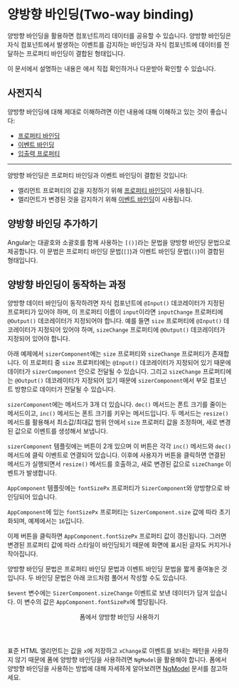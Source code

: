 <!--
# Two-way binding
-->
# 양방향 바인딩(Two-way binding)

<!--
Two-way binding gives components in your application a way to share data.
Use two-way binding binding to listen for events and update values simultaneously between parent and child components.

<div class="alert is-helpful">

See the <live-example></live-example> for a working example containing the code snippets in this guide.

</div>
-->
양방향 바인딩을 활용하면 컴포넌트끼리 데이터를 공유할 수 있습니다.
양방향 바인딩은 자식 컴포넌트에서 발생하는 이벤트를 감지하는 바인딩과 자식 컴포넌트에 데이터를 전달하는 프로퍼티 바인딩이 결합된 형태입니다.

<div class="alert is-helpful">

이 문서에서 설명하는 내용은 <live-example></live-example>에서 직접 확인하거나 다운받아 확인할 수 있습니다.

</div>


<!--
## Prerequisites
-->
## 사전지식

<!--
To get the most out of two-way binding, you should have a basic understanding of the following concepts:

* [Property binding](guide/property-binding)
* [Event binding](guide/event-binding)
* [Inputs and Outputs](guide/inputs-outputs)

<hr>

Two-way binding combines property binding with event binding:

* [Property binding](guide/property-binding) sets a specific element property.
* [Event binding](guide/event-binding) listens for an element change event.
-->
양방향 바인딩에 대해 제대로 이해하려면 이런 내용에 대해 이해하고 있는 것이 좋습니다:

* [프로퍼티 바인딩](guide/property-binding)
* [이벤트 바인딩](guide/event-binding)
* [입출력 프로퍼티](guide/inputs-outputs)

<hr>

양방향 바인딩은 프로퍼티 바인딩과 이벤트 바인딩이 결합된 것입니다:

* 엘리먼트 프로퍼티의 값을 지정하기 위해 [프로퍼티 바인딩](guide/property-binding)이 사용됩니다.
* 엘리먼트가 변경된 것을 감지하기 위해 [이벤트 바인딩](guide/event-binding)이 사용됩니다.


<!--
## Adding two-way data binding
-->
## 양방향 바인딩 추가하기

<!--
Angular's two-way binding syntax is a combination of square brackets and parentheses, `[()]`.
The `[()]` syntax combines the brackets of property binding, `[]`, with the parentheses of event binding, `()`, as follows.

<code-example path="two-way-binding/src/app/app.component.html" header="src/app/app.component.html" region="two-way-syntax"></code-example>
-->
Angular는 대괄호와 소괄호를 함께 사용하는 `[()]`라는 문법을 양방향 바인딩 문법으로 제공합니다.
이 문법은 프로퍼티 바인딩 문법(`[]`)과 이벤트 바인딩 문법(`()`)이 결합된 형태입니다.

<code-example path="two-way-binding/src/app/app.component.html" header="src/app/app.component.html" region="two-way-syntax"></code-example>


<!--
## How two-way binding works
-->
## 양방향 바인딩이 동작하는 과정

<!--
For two-way data binding to work, the `@Output()` property must use the pattern, `inputChange`, where `input` is the name of the `@Input()` property.
For example, if the `@Input()` property is `size`, the `@Output()` property must be `sizeChange`.

The following `sizerComponent` has a `size` value property and a `sizeChange` event.
The `size` property is an `@Input()`, so data can flow into the `sizerComponent`.
The `sizeChange` event is an `@Output()`, which allows data to flow out of the `sizerComponent` to the parent component.

Next, there are two methods, `dec()` to decrease the font size and `inc()` to increase the font size.
These two methods use `resize()` to change the value of the `size` property within min/max value constraints, and to emit an event that conveys the new `size` value.

<code-example path="two-way-binding/src/app/sizer/sizer.component.ts" region="sizer-component" header="src/app/sizer.component.ts"></code-example>

The `sizerComponent` template has two buttons that each bind the click event to the `inc()` and `dec()` methods.
When the user clicks one of the buttons, the `sizerComponent` calls the corresponding method.
Both methods, `inc()` and `dec()`, call the `resize()` method with a `+1` or `-1`, which in turn raises the `sizeChange` event with the new size value.

<code-example path="two-way-binding/src/app/sizer/sizer.component.html" header="src/app/sizer.component.html"></code-example>


In the `AppComponent` template, `fontSizePx` is two-way bound to the `SizerComponent`.

<code-example path="two-way-binding/src/app/app.component.html" header="src/app/app.component.html" region="two-way-1"></code-example>

In the `AppComponent`, `fontSizePx` establishes the initial `SizerComponent.size` value by setting the value to `16`.

<code-example path="two-way-binding/src/app/app.component.ts" header="src/app/app.component.ts" region="font-size"></code-example>

Clicking the buttons updates the `AppComponent.fontSizePx`.
The revised `AppComponent.fontSizePx` value updates the style binding, which makes the displayed text bigger or smaller.

The two-way binding syntax is shorthand for a combination of property binding and event binding.
The `SizerComponent` binding as separate property binding and event binding is as follows.

<code-example path="two-way-binding/src/app/app.component.html" header="src/app/app.component.html (expanded)" region="two-way-2"></code-example>

The `$event` variable contains the data of the `SizerComponent.sizeChange` event.
Angular assigns the `$event` value to the `AppComponent.fontSizePx` when the user clicks the buttons.

<div class="callout is-helpful">

  <header>Two-way binding in forms</header>

  Because no native HTML element follows the `x` value and `xChange` event pattern, two-way binding with form elements requires `NgModel`.
  For more information on how to use two-way binding in forms, see Angular [NgModel](guide/built-in-directives#ngModel).

</div>
-->
양방향 데이터 바인딩이 동작하려면 자식 컴포넌트에 `@Input()` 데코레이터가 지정된 프로퍼티가 있어야 하며, 이 프로퍼티 이름이 `input`이라면 `inputChange` 프로퍼티에 `@Output()` 데코레이터가 지정되어야 합니다.
예를 들면 `size` 프로퍼티에 `@Input()` 데코레이터가 지정되어 있어야 하며, `sizeChange` 프로퍼티에 `@Output()` 데코레이터가 지정되어 있어야 합니다.

아래 예제에서 `sizerComponent`에는 `size` 프로퍼티와 `sizeChange` 프로퍼티가 존재합니다.
이 프로퍼티 중 `size` 프로퍼티에는 `@Input()` 데코레이터가 지정되어 있기 때문에 데이터가 `sizerComponent` 안으로 전달될 수 있습니다.
그리고 `sizeChange` 프로퍼티에는 `@Output()` 데코레이터가 지정되어 있기 때문에 `sizerComponent`에서 부모 컴포넌트 방향으로 데이터가 전달될 수 있습니다.

`sizerComponent`에는 메서드가 3개 더 있습니다.
`dec()` 메서드는 폰트 크기를 줄이는 메서드이고, `inc()` 메서드는 폰트 크기를 키우는 메서드입니다.
두 메서드는 `resize()` 메서드를 활용해서 최소값/최대값 범위 안에서 `size` 프로퍼티 값을 조정하며, 새로 변경된 값으로 이벤트를 생성해서 보냅니다.

<code-example path="two-way-binding/src/app/sizer/sizer.component.ts" region="sizer-component" header="src/app/sizer.component.ts"></code-example>

`sizerComponent` 템플릿에는 버튼이 2개 있으며 이 버튼은 각각 `inc()` 메서드와 `dec()` 메서드에 클릭 이벤트로 연결되어 있습니다.
이후에 사용자가 버튼을 클릭하면 연결된 메서드가 실행되면서 `resize()` 메서드를 호출하고, 새로 변경된 값으로 `sizeChange` 이벤트가 발생합니다.

<code-example path="two-way-binding/src/app/sizer/sizer.component.html" header="src/app/sizer.component.html"></code-example>

`AppComponent` 템플릿에는 `fontSizePx` 프로퍼티가 `SizerComponent`와 양방향으로 바인딩되어 있습니다.

<code-example path="two-way-binding/src/app/app.component.html" header="src/app/app.component.html" region="two-way-1"></code-example>

`AppComponent`에 있는 `fontSizePx` 프로퍼티는 `SizerComponent.size` 값에 따라 초기화되며, 예제에서는 `16`입니다.

<code-example path="two-way-binding/src/app/app.component.ts" header="src/app/app.component.ts" region="font-size"></code-example>

이제 버튼을 클릭하면 `AppComponent.fontSizePx` 프로퍼티 값이 갱신됩니다.
그러면 변경된 프로퍼티 값에 따라 스타일이 바인딩되기 때문에 화면에 표시된 글자도 커지거나 작아집니다.

양방향 바인딩 문법은 프로퍼티 바인딩 문법과 이벤트 바인딩 문법을 짧게 줄여놓은 것입니다.
두 바인딩 문법은 아래 코드처럼 풀어서 작성할 수도 있습니다.

<code-example path="two-way-binding/src/app/app.component.html" header="src/app/app.component.html (풀어쓴 문법)" region="two-way-2"></code-example>

`$event` 변수에는 `SizerComponent.sizeChange` 이벤트로 보낸 데이터가 담겨 있습니다.
이 변수의 값은 `AppComponent.fontSizePx`에 할당됩니다.

<div class="callout is-helpful">

  <header>폼에서 양방향 바인딩 사용하기</header>

  표준 HTML 엘리먼트는 값을 `x`에 저장하고 `xChange`로 이벤트를 보내는 패턴을 사용하지 않기 때문에 폼에 양방향 바인딩을 사용하려면 `NgModel`을 활용해야 합니다.
  폼에서 양방향 바인딩을 사용하는 방법에 대해 자세하게 알아보려면 [NgModel](guide/built-in-directives#ngModel) 문서를 참고하세요.

</div>
